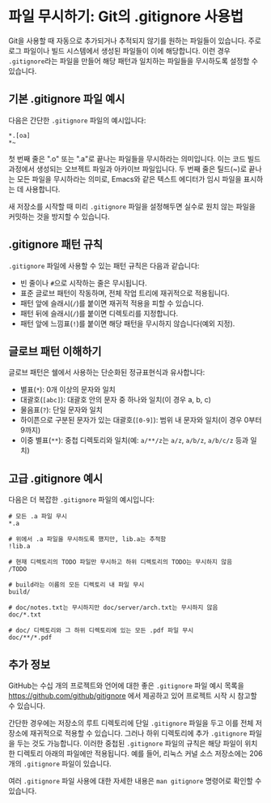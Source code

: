 # 파일 무시하기: Git의 .gitignore 사용법

Git을 사용할 때 자동으로 추가되거나 추적되지 않기를 원하는 파일들이 있습니다. 주로 로그 파일이나 빌드 시스템에서 생성된 파일들이 이에 해당합니다. 이런 경우 `.gitignore`라는 파일을 만들어 해당 패턴과 일치하는 파일들을 무시하도록 설정할 수 있습니다.

## 기본 .gitignore 파일 예시

다음은 간단한 `.gitignore` 파일의 예시입니다:
```
*.[oa]
*~
```

첫 번째 줄은 ".o" 또는 ".a"로 끝나는 파일들을 무시하라는 의미입니다. 이는 코드 빌드 과정에서 생성되는 오브젝트 파일과 아카이브 파일입니다. 두 번째 줄은 틸드(~)로 끝나는 모든 파일을 무시하라는 의미로, Emacs와 같은 텍스트 에디터가 임시 파일을 표시하는 데 사용합니다.

새 저장소를 시작할 때 미리 `.gitignore` 파일을 설정해두면 실수로 원치 않는 파일을 커밋하는 것을 방지할 수 있습니다.

## .gitignore 패턴 규칙

`.gitignore` 파일에 사용할 수 있는 패턴 규칙은 다음과 같습니다:

- 빈 줄이나 `#`으로 시작하는 줄은 무시됩니다.
- 표준 글로브 패턴이 작동하며, 전체 작업 트리에 재귀적으로 적용됩니다.
- 패턴 앞에 슬래시(`/`)를 붙이면 재귀적 적용을 피할 수 있습니다.
- 패턴 뒤에 슬래시(`/`)를 붙이면 디렉토리를 지정합니다.
- 패턴 앞에 느낌표(`!`)를 붙이면 해당 패턴을 무시하지 않습니다(예외 지정).

## 글로브 패턴 이해하기

글로브 패턴은 쉘에서 사용하는 단순화된 정규표현식과 유사합니다:

- 별표(`*`): 0개 이상의 문자와 일치
- 대괄호(`[abc]`): 대괄호 안의 문자 중 하나와 일치(이 경우 a, b, c)
- 물음표(`?`): 단일 문자와 일치
- 하이픈으로 구분된 문자가 있는 대괄호(`[0-9]`): 범위 내 문자와 일치(이 경우 0부터 9까지)
- 이중 별표(`**`): 중첩 디렉토리와 일치(예: `a/**/z`는 `a/z`, `a/b/z`, `a/b/c/z` 등과 일치)


## 고급 .gitignore 예시

다음은 더 복잡한 `.gitignore` 파일의 예시입니다:

```
# 모든 .a 파일 무시
*.a

# 위에서 .a 파일을 무시하도록 했지만, lib.a는 추적함
!lib.a

# 현재 디렉토리의 TODO 파일만 무시하고 하위 디렉토리의 TODO는 무시하지 않음
/TODO

# build라는 이름의 모든 디렉토리 내 파일 무시
build/

# doc/notes.txt는 무시하지만 doc/server/arch.txt는 무시하지 않음
doc/*.txt

# doc/ 디렉토리와 그 하위 디렉토리에 있는 모든 .pdf 파일 무시
doc/**/*.pdf
```

## 추가 정보

GitHub는 수십 개의 프로젝트와 언어에 대한 좋은 `.gitignore` 파일 예시 목록을 https://github.com/github/gitignore 에서 제공하고 있어 프로젝트 시작 시 참고할 수 있습니다.

간단한 경우에는 저장소의 루트 디렉토리에 단일 `.gitignore` 파일을 두고 이를 전체 저장소에 재귀적으로 적용할 수 있습니다. 그러나 하위 디렉토리에 추가 `.gitignore` 파일을 두는 것도 가능합니다. 이러한 중첩된 `.gitignore` 파일의 규칙은 해당 파일이 위치한 디렉토리 아래의 파일에만 적용됩니다. 예를 들어, 리눅스 커널 소스 저장소에는 206개의 `.gitignore` 파일이 있습니다.

여러 `.gitignore` 파일 사용에 대한 자세한 내용은 `man gitignore` 명령어로 확인할 수 있습니다.
